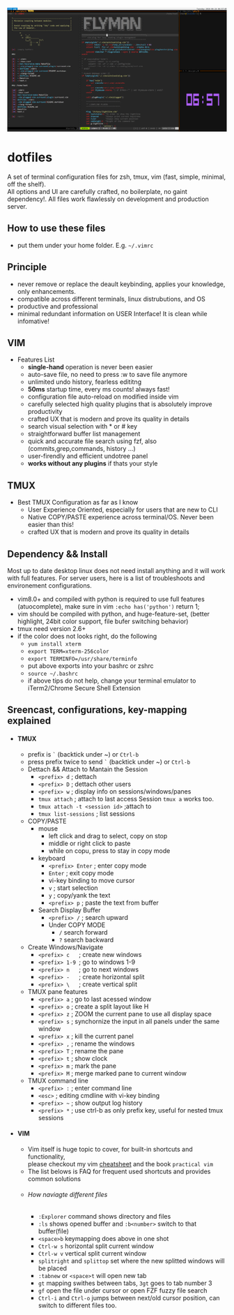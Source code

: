 ![show](screencast.png)
# dotfiles
A set of terminal configuration files for zsh, tmux, vim (fast, simple, minimal, off the shelf).  
All options and UI are carefully crafted, no boilerplate, no gaint dependency!.
All files work flawlessly on development and production server.

## How to use these files
- put them under your home folder. E.g. `~/.vimrc`

## Principle
- never remove or replace the deault keybinding, applies your knowledge, only enhancements.
- compatible across different terminals, linux distrubutions, and OS
- productive and professional 
- minimal redundant information on USER Interface! It is clean while infomative!

## VIM
- Features List
  - **single-hand** operation is never been easier
  - auto-save file, no need to press :w to save file anymore
  - unlimited undo history, fearless edititng
  - **50ms** startup time, every ms counts! always fast!
  - configuration file auto-reload on modified inside vim
  - carefully selected high quality plugins that is absolutely improve productivity
  - crafted UX that is modern and prove its quality in details
  - search visual selection with * or # key
  - straightforward buffer list management
  - quick and accurate file search using fzf, also (commits,grep,commands, history ...)
  - user-firendly and efficient undotree panel
  - **works without any plugins** if thats your style

## TMUX
- Best TMUX Configuration as far as I know 
  - User Experience Oriented, especially for users that are new to CLI
  - Native COPY/PASTE experience across terminal/OS. Never been easier than this!
  - crafted UX that is modern and prove its quality in details

## Dependency && Install
Most up to date desktop linux does not need install anything and it will work with full features.
For server users, here is a list of troubleshoots and environement configurations.
- vim8.0+ and compiled with python is required to use full features (atuocomplete), make sure in vim `:echo has('python')` return 1;
- vim should be compiled with python, and huge-feature-set, (better highlight, 24bit color support, file bufer switching behavior)
- tmux need version 2.6+
- if the color does not looks right, do the following 
    - `yum install xterm`
    - `export TERM=xterm-256color`
    - `export TERMINFO=/usr/share/terminfo`
    - put above exports into your bashrc or zshrc
    - `source ~/.bashrc`
    - if above tips do not help, change your terminal emulator to iTerm2/Chrome Secure Shell Extension

## Sreencast, configurations, key-mapping explained
- #### TMUX
  - prefix is `` ` `` (backtick under ~) or `Ctrl-b`
  - press prefix twice to send `` ` `` (backtick under ~) or `Ctrl-b`
  - Dettach && Attach to Mantain the Session
    - `<prefix> d`   ; dettach
    - `<prefix> D`   ; dettach other users 
    - `<prefix> w`   ; display info on sessions/windows/panes
    - `tmux attach`  ; attach to last access Session `tmux a` works too.
    - `tmux attach -t <session id>` ;attach to <session>
    - `tmux list-sessions` ; list sessions
  - COPY/PASTE
    - mouse
      - left click and drag to select, copy on stop
      - middle or right click to paste
      - while on copu, press <prefix> to stay in copy mode
    - keyboard
      - `<prefix> Enter` ; enter copy mode
      - `Enter` ; exit copy mode
      - vi-key binding to move cursor 
      - `v` ; start selection
      - `y` ; copy/yank the text
      - `<prefix> p` ; paste the text from buffer
    - Search Display Buffer
      - `<prefix> /` ; search upward
      - Under COPY MODE
        - `/` search forward
        - `?` search backward
  - Create Windows/Navigate
    - `<prefix> c   `; create new windows
    - `<prefix> 1-9 `; go to windows 1-9
    - `<prefix> n   `; go to next windows
    - `<prefix> -   `; create horizontal split
    - `<prefix> \   `; create vertical split
  - TMUX pane features
    - `<prefix> a`   ; go to last acessed window
    - `<prefix> o`   ; create a split layout like H
    - `<prefix> z`   ; ZOOM the current pane to use all display space
    - `<prefix> s`   ; synchornize the input in all panels under the same window
    - `<prefix> x`   ; kill the current panel
    - `<prefix> ,`   ; rename the windows
    - `<prefix> T`   ; rename the pane
    - `<prefix> t`   ; show clock
    - `<prefix> m`   ; mark the pane
    - `<prefix> M`   ; merge marked pane to current window
  - TMUX command line
    - `<prefix> :`   ; enter command line
    - `<esc>`        ; editing cmdline with vi-key binding
    - `<prefix> ~`   ; show output log history
    - `<prefix> *`   ; use ctrl-b as only prefix key, useful for nested tmux sessions
- #### VIM
  - Vim itself is huge topic to cover, for built-in shortcuts and functionality,   
  please checkout my vim [cheatsheet](https://www.cheatography.com/piping/cheat-sheets/vim-ide/) and the book `practical vim`
  - The list belows is FAQ for frequent used shortcuts and provides common solutions
  - ###### How naviagte different files
    - `:Explorer` command shows directory and files
    - `:ls` shows opened buffer and `:b<number>` switch to that buffer(file)
    - `<space>b` keymapping does above in one shot
    - `Ctrl-w s` horizontal split current window
    - `Ctrl-w v` vertical split current window
    - `splitright` and `splittop` set where the new splitted windows will be placed
    - `:tabnew` or `<space>t` will open new tab 
    - `gt` mapping swithes between tabs, `3gt` goes to tab number 3
    - `gf` open the file under cursor or open FZF fuzzy file search
    - `Ctrl-i` and `Ctrl-o` jumps between next/old cursor position, can switch to different files too. 
